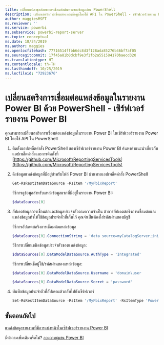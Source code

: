 ```yaml
---
title: เปลี่ยนแปลงชุดอักขระการเชื่อมต่อต้นทางของข้อมูลผ่าน PowerShell
description: เปลี่ยนสตริงการเชื่อมต่อแหล่งข้อมูลโดยใช้ API ใน PowerShell - เซิร์ฟเวอร์รายงาน Power BI
author: maggiesMSFT
ms.reviewer: ''
ms.service: powerbi
ms.subservice: powerbi-report-server
ms.topic: conceptual
ms.date: 10/24/2019
ms.author: maggies
ms.openlocfilehash: 77716514ffbb6dc8d3f128ada85276b46bf7af05
ms.sourcegitcommit: 17f45a81b0dcbf9e3f1fb2a551584170baecd320
ms.translationtype: HT
ms.contentlocale: th-TH
ms.lasthandoff: 10/25/2019
ms.locfileid: "72923676"
---
```

# <a name="change-data-source-connection-strings-in-power-bi-reports-with-powershell---power-bi-report-server"></a>เปลี่ยนสตริงการเชื่อมต่อแหล่งข้อมูลในรายงาน Power BI ด้วย PowerShell - เซิร์ฟเวอร์รายงาน Power BI

คุณสามารถเปลี่ยนสตริงการเชื่อมต่อแหล่งข้อมูลในรายงาน Power BI ในเซิร์ฟเวอร์รายงาน Power BI โดยใช้ API ใน PowerShell 

1. ติดตั้งแอปเพล็ตคำสั่ง PowerShell ของเซิร์ฟเวอร์รายงาน Power BI ค้นหาคำแนะนำเกี่ยวกับแอปเพล็ตคำสั่งและการติดตั้งที่ [https://github.com/Microsoft/ReportingServicesTools](https://github.com/Microsoft/ReportingServicesTools) 

2. ดึงข้อมูลแหล่งข้อมูลที่มีอยู่สำหรับไฟล์ Power BI ผ่านทางแอปเพล็ตคำสั่ง PowerShell

    ```powershell
    Get-RsRestItemDataSource -RsItem '/MyPbixReport'
    ```

    วิธีการดูข้อมูลสำหรับแหล่งข้อมูลแรกที่มีอยู่ในรายงาน Power BI: 

    ```powershell
    $dataSources[0]
    ```

3. อัปเดตข้อมูลการเชื่อมต่อและข้อมูลประจำตัวตามความจำเป็น ถ้าการอัปเดตสตริงการเชื่อมต่อและแหล่งข้อมูลทำให้ใช้ข้อมูลประจำตัวที่เก็บไว้ คุณจำเป็นต้องใส่รหัสผ่านของบัญชี 

    วิธีการอัปเดตสตริงการเชื่อมต่อแหล่งข้อมูล

    ```powershell
    $dataSources[0].ConnectionString = 'data source=myCatalogServer;initial catalog=ReportServer;persist security info=False' 
    ```

    วิธีการเปลี่ยนชนิดข้อมูลประจำตัวของแหล่งข้อมูล:

    ```powershell
    $dataSources[0].DataModelDataSource.AuthType = 'Integrated'
    ```

    วิธีการเปลี่ยนชื่อผู้ใช้/รหัสผ่านของแหล่งข้อมูล:

    ```powershell
    $dataSources[0].DataModelDataSource.Username = 'domain\user
    ```
    ```powershell
    $dataSources[0].DataModelDataSource.Secret = 'password'
    ```

4. บันทึกข้อมูลประจำตัวที่อัปเดตแล้วกลับไปยังเซิร์ฟเวอร์

    ```powershell
    Set-RsRestItemDataSource -RsItem '/MyPbixReport' -RsItemType 'PowerBIReport' -DataSources $dataSources
    ```

## <a name="next-steps"></a>ขั้นตอนถัดไป

[แหล่งข้อมูลรายงานที่มีการแบ่งหน้าในเซิร์ฟเวอร์รายงาน Power BI](connect-data-sources.md) 

มีคำถามเพิ่มเติมหรือไม่? [ลองถามชุมชน Power BI](https://community.powerbi.com/)

